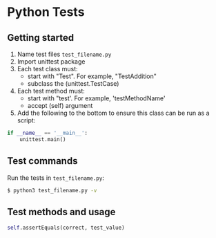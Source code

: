 # Python Tests

## Getting started

1. Name test files `test_filename.py`
2. Import unittest package
3. Each test class must:
    - start with "Test". For example, "TestAddition"
    - subclass the (unittest.TestCase)
4. Each test method must:
    - start with "test'. For example, 'testMethodName'
    - accept (self) argument
4. Add the following to the bottom to ensure this class can be run as a script:
```python
if __name__ == '__main__':
    unittest.main()
```

## Test commands

Run the tests in `test_filename.py`: 
```bash
$ python3 test_filename.py -v
```

## Test methods and usage
```python
self.assertEquals(correct, test_value)
```